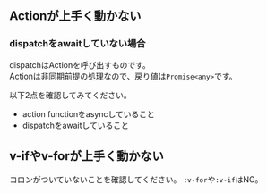 Actionが上手く動かない
--------------------

### dispatchをawaitしていない場合

dispatchはActionを呼び出すものです。  
Actionは非同期前提の処理なので、戻り値は`Promise<any>`です。

以下2点を確認してみてください。

* action functionをasyncしていること
* dispatchをawaitしていること


v-ifやv-forが上手く動かない
---------------------------

コロンがついていないことを確認してください。 `:v-for`や`:v-if`はNG。
